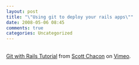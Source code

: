 ```yaml
---
layout: post
title: "\"Using git to deploy your rails apps\""
date: 2008-05-06 08:45
comments: true
categories: Uncategorized
---
```

<br /><a href="http://www.vimeo.com/369095?pg=embed&amp;sec=369095">Git with Rails Tutorial</a> from <a href="http://www.vimeo.com/chacon?pg=embed&amp;sec=369095">Scott Chacon</a> on <a href="http://vimeo.com?pg=embed&amp;sec=369095">Vimeo</a>.
